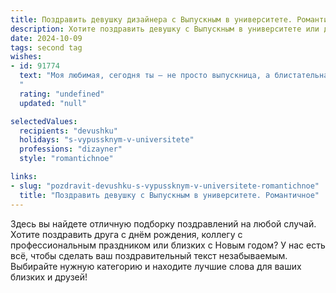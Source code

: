 ```yaml
---
title: Поздравить девушку дизайнера с Выпускным в университете. Романтичное
description: Хотите поздравить девушку с Выпускным в университете или другим праздником? Наш ИИ создаст незабываемое поздравление, а вы обязательно выделитесь среди других.  
date: 2024-10-09
tags: second tag
wishes:
- id: 91774
  text: "Моя любимая, сегодня ты — не просто выпускница, а блистательная звезда, готовая озарить мир своим талантом дизайнера!  Этот день — начало твоей прекрасной карьеры,  полной вдохновения и ярких успехов. Пусть твой путь будет полон радости, любви и невероятных творческих свершений. Я бесконечно тобой горжусь и люблю! Счастливого выпускного!
  "
  rating: "undefined"
  updated: "null"

selectedValues:
  recipients: "devushku"
  holidays: "s-vypussknym-v-universitete"
  professions: "dizayner"
  style: "romantichnoe"

links:
- slug: "pozdravit-devushku-s-vypussknym-v-universitete-romantichnoe"
  title: "Поздравить девушку с Выпускным в университете. Романтичное"
---
```


Здесь вы найдете отличную подборку поздравлений на любой случай. 
Хотите поздравить друга с днём рождения, коллегу с профессиональным праздником или близких с Новым годом? У нас есть всё, чтобы сделать ваш поздравительный текст незабываемым. Выбирайте нужную категорию и находите лучшие слова для ваших близких и друзей!
